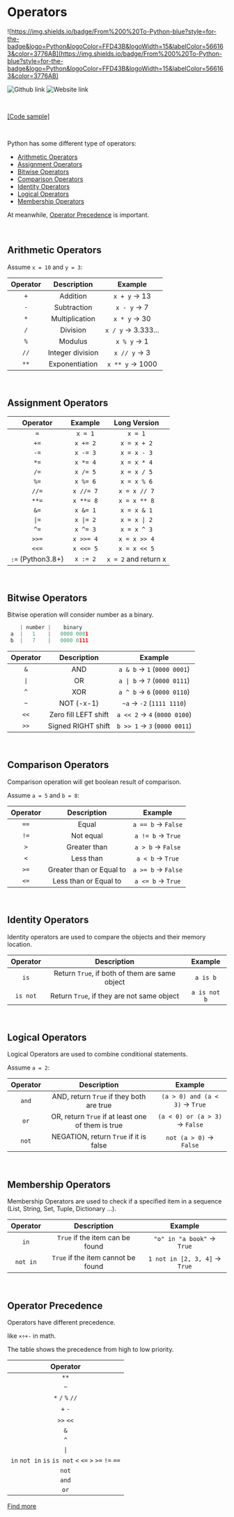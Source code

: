 # Operators
![https://img.shields.io/badge/From%200%20To-Python-blue?style=for-the-badge&logo=Python&logoColor=FFD43B&logoWidth=15&labelColor=566163&color=3776AB](https://img.shields.io/badge/From%200%20To-Python-blue?style=for-the-badge&logo=Python&logoColor=FFD43B&logoWidth=15&labelColor=566163&color=3776AB) 

![Github link](https://img.shields.io/badge/FaDrYL--blue?style=social&logo=Github&logoWidth=15&link=https://github.com/FaDrYL)
![Website link](https://img.shields.io/badge/FaDr-YL-blue?style=flat&color=009f9f&link=https://www.fadryl.com/&link=https://www.fadryl.com/)

<br/>

[[Code sample]](Operators_sample.py)

<br/>

Python has some different type of operators:
- [Arithmetic Operators](#arithmetic-operators)
- [Assignment Operators](#assignment-operators)
- [Bitwise Operators](#bitwise-operators)
- [Comparison Operators](#comparison-operators)
- [Identity Operators](#identity-operators)
- [Logical Operators](#logical-operators)
- [Membership Operators](#membership-operators)

At meanwhile, [Operator Precedence](#operator-precedence) is important.

<br/>

## Arithmetic Operators
Assume `x = 10` and `y = 3`:

| Operator | Description | Example |
|:---------:|:-----------:|:-------:|
| `+` | Addition | `x + y` -> 13 |
| `-` | Subtraction | `x - y` -> 7 |
| `*` | Multiplication | `x * y` -> 30 |
| `/` | Division | `x / y` -> 3.333... |
| `%` | Modulus | `x % y` -> 1 |
| `//` | Integer division | `x // y` -> 3 |
| `**` | Exponentiation | `x ** y` -> 1000 |

<br/>

## Assignment Operators

| Operator | Example | Long Version |
|:--------:|:-------:|:------------:|
| `=` | `x = 1` | `x = 1` |
| `+=` | `x += 2`| `x = x + 2` |
| `-=` | `x -= 3` | `x = x - 3` |
| `*=` | `x *= 4` | `x = x * 4` |
| `/=` | `x /= 5` | `x = x / 5` |
| `%=` | `x %= 6` | `x = x % 6` |
| `//=` | `x //= 7` | `x = x // 7` |
| `**=` | `x **= 8` | `x = x ** 8` |
| `&=` | `x &= 1` | `x = x & 1` |
| <code>&#124;=</code> | <code>x &#124;= 2</code> | <code>x = x &#124; 2</code>|
| `^=` | `x ^= 3` | `x = x ^ 3` |
| `>>=` | `x >>= 4` | `x = x >> 4` |
| `<<=` | `x <<= 5` | `x = x << 5` |
| `:=` (Python3.8+) | `x := 2` | `x = 2` and return x |

<br/>

## Bitwise Operators
Bitwise operation will consider number as a binary.
```Python
    | number |    binary
 a  |   1    |   0000 0001
 b  |   7    |   0000 0111
```

| Operator | Description | Example |
|:--------:|:-----------:|:-------:|
| `&` | AND | `a & b` -> `1` (`0000 0001`) |
| <code>&#124;</code> | OR | <code>a &#124; b</code> -> `7` (`0000 0111`) |
| `^` | XOR | `a ^ b` -> `6` (`0000 0110`) |
| `~` | NOT (-x-1) | `~a` -> `-2` (`1111 1110`) |
| `<<` | Zero fill LEFT shift | `a << 2` -> `4` (`0000 0100`) |
| `>>` | Signed RIGHT shift | `b >> 1` -> `3` (`0000 0011`) |

<br/>

## Comparison Operators
Comparison operation will get boolean result of comparison.

Assume `a = 5` and `b = 8`:

| Operator | Description | Example |
|:--------:|:-----------:|:-------:|
| `==` | Equal | `a == b` -> `False` |
| `!=` | Not equal | `a != b` -> `True` |
| `>` | Greater than | `a > b` -> `False` |
| `<` | Less than | `a < b` -> `True` |
| `>=` | Greater than or Equal to | `a >= b` -> `False` |
| `<=` | Less than or Equal to | `a <= b` -> `True` |
 
<br/>
 
## Identity Operators
Identity operators are used to compare the objects and their memory location.

| Operator | Description | Example |
|:--------:|:-----------:|:-------:|
| `is` | Return `True`, if both of them are same object | `a is b` |
| `is not` | Return `True`, if they are not same object | `a is not b` |

<br/>

## Logical Operators
Logical Operators are used to combine conditional statements.

Assume `a = 2`:

| Operator | Description | Example |
|:--------:|:-----------:|:-------:|
| `and` | AND, return `True` if they both are true | `(a > 0) and (a < 3)` -> `True` |
| `or` | OR, return `True` if at least one of them is true | `(a < 0) or (a > 3)` -> `False` |
| `not` | NEGATION, return `True` if it is false | `not (a > 0)` -> `False`|

<br/>

## Membership Operators
Membership Operators are used to check if a specified item in a sequence (List, String, Set, Tuple, Dictionary ...).

| Operator | Description | Example |
|:--------:|:-----------:|:-------:|
| `in` | `True` if the item can be found | `"o" in "a book"` -> `True` |
| `not in` | `True` if the item cannot be found | `1 not in [2, 3, 4]` -> `True` |

<br/>

## Operator Precedence
Operators have different precedence.

like `×÷+-` in math.

The table shows the precedence from high to low priority.

| Operator |
|:--------:|
| `**` |
| `~` |
| `*` `/` `%` `//` |
| `+` `-` |
| `>>` `<<` |
| `&` |
| `^` |
| <code>&#124;</code> |
| `in` `not in` `is` `is not` `<` `<=` `>` `>=` `!=` `==` |
| `not` |
| `and` |
| `or` |

[Find more](https://docs.python.org/3/reference/expressions.html#operator-precedence)

